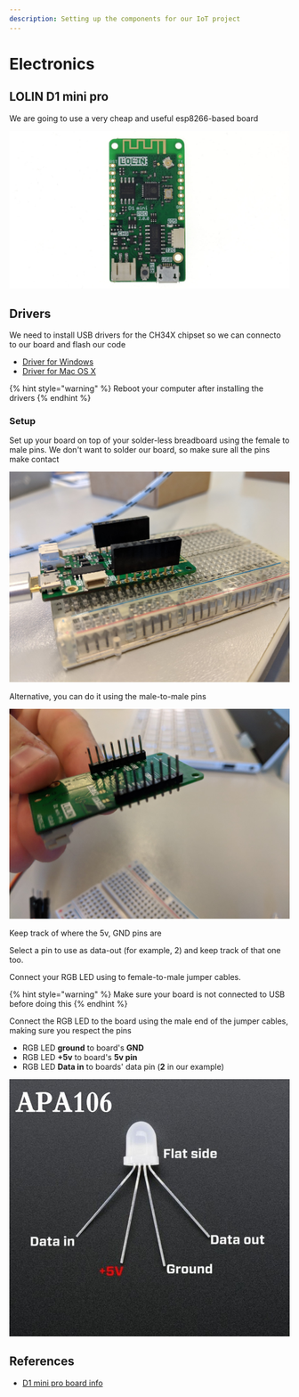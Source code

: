 ```yaml
---
description: Setting up the components for our IoT project
---
```


# Electronics

## LOLIN D1 mini pro

We are going to use a very cheap and useful esp8266-based board

![LOLIN D1 mini pro](../.gitbook/assets/image%20%2811%29.png)

## Drivers

We need to install USB drivers for the CH34X chipset so we can connecto to our board and flash our code 

* [Driver for Windows](https://wiki.wemos.cc/_media/ch341ser_win_3.4.zip)
* [Driver for Mac OS X](https://wiki.wemos.cc/_media/ch341ser_mac_1.5.zip)

{% hint style="warning" %}
Reboot your computer after installing the drivers
{% endhint %}

### Setup

Set up your board on top of your solder-less breadboard using the female to male pins. We don't want to solder our board, so make sure all the pins make contact

![](../.gitbook/assets/image.png)



Alternative, you can do it using the male-to-male pins

![](../.gitbook/assets/image%20%288%29.png)

Keep track of where the 5v, GND pins are

Select a pin to use as data-out \(for example, 2\) and keep track of that one too.

Connect your RGB LED using to female-to-male jumper cables.

{% hint style="warning" %}
Make  sure your board is not connected to USB before doing this
{% endhint %}

Connect the RGB LED to the board using the male end of the jumper cables, making sure you respect the pins

* RGB LED **ground** to board's **GND**
* RGB LED **+5v** to board's **5v pin**
* RGB LED **Data in** to boards' data pin \(**2** in our example\)

![](../.gitbook/assets/image%20%286%29.png)



## References

* [D1 mini pro board info](https://wiki.wemos.cc/products:d1:d1_mini_pro)

